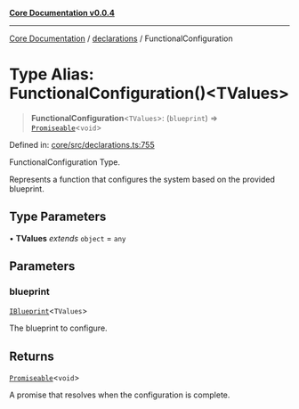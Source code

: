 [**Core Documentation v0.0.4**](../../README.md)

***

[Core Documentation](../../modules.md) / [declarations](../README.md) / FunctionalConfiguration

# Type Alias: FunctionalConfiguration()\<TValues\>

> **FunctionalConfiguration**\<`TValues`\>: (`blueprint`) => [`Promiseable`](Promiseable.md)\<`void`\>

Defined in: [core/src/declarations.ts:755](https://github.com/stonemjs/core/blob/4b1b931e44a5db2600109fa7ae2a8b532ed77730/src/declarations.ts#L755)

FunctionalConfiguration Type.

Represents a function that configures the system based on the provided blueprint.

## Type Parameters

• **TValues** *extends* `object` = `any`

## Parameters

### blueprint

[`IBlueprint`](IBlueprint.md)\<`TValues`\>

The blueprint to configure.

## Returns

[`Promiseable`](Promiseable.md)\<`void`\>

A promise that resolves when the configuration is complete.
